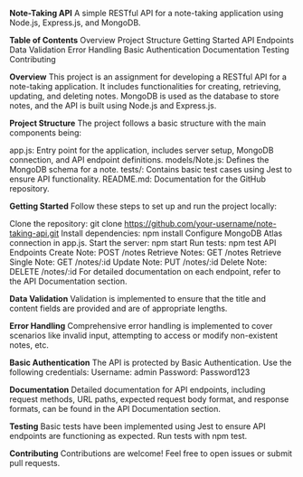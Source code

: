 **Note-Taking API**
A simple RESTful API for a note-taking application using Node.js, Express.js, and MongoDB.

**Table of Contents**
Overview
Project Structure
Getting Started
API Endpoints
Data Validation
Error Handling
Basic Authentication
Documentation
Testing
Contributing

**Overview**
This project is an assignment for developing a RESTful API for a note-taking application. It includes functionalities for creating, retrieving, updating, and deleting notes. MongoDB is used as the database to store notes, and the API is built using Node.js and Express.js.

**Project Structure**
The project follows a basic structure with the main components being:

app.js: Entry point for the application, includes server setup, MongoDB connection, and API endpoint definitions.
models/Note.js: Defines the MongoDB schema for a note.
tests/: Contains basic test cases using Jest to ensure API functionality.
README.md: Documentation for the GitHub repository.

**Getting Started**
Follow these steps to set up and run the project locally:

Clone the repository: git clone https://github.com/your-username/note-taking-api.git
Install dependencies: npm install
Configure MongoDB Atlas connection in app.js.
Start the server: npm start
Run tests: npm test
API Endpoints
Create Note: POST /notes
Retrieve Notes: GET /notes
Retrieve Single Note: GET /notes/:id
Update Note: PUT /notes/:id
Delete Note: DELETE /notes/:id
For detailed documentation on each endpoint, refer to the API Documentation section.

**Data Validation**
Validation is implemented to ensure that the title and content fields are provided and are of appropriate lengths.

**Error Handling**
Comprehensive error handling is implemented to cover scenarios like invalid input, attempting to access or modify non-existent notes, etc.

**Basic Authentication**
The API is protected by Basic Authentication. Use the following credentials:
Username: admin
Password: Password123

**Documentation**
Detailed documentation for API endpoints, including request methods, URL paths, expected request body format, and response formats, can be found in the API Documentation section.

**Testing**
Basic tests have been implemented using Jest to ensure API endpoints are functioning as expected. Run tests with npm test.

**Contributing**
Contributions are welcome! Feel free to open issues or submit pull requests.

